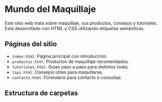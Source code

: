 # Mundo del Maquillaje

Este sitio web trata sobre maquillaje, sus productos, consejos y tutoriales. Está desarrollado con HTML y CSS utilizando etiquetas semánticas.

## Páginas del sitio

- `index.html`: Página principal con introducción.
- `productos.html`: Productos de maquillaje recomendados.
- `tutoriales.html`: Guías paso a paso para distintos looks.
- `tips.html`: Consejos útiles para maquillarse.
- `contacto.html`: Formulario para contacto o consultas.

## Estructura de carpetas

